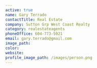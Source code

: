 ```yaml
---
active: true
name: Gary Terrado
contactTitle: Real Estate
company: Sutton Grp West Coast Realty
category: realestateagents
phoneOffice: 604-773-5021
email: gary.terrado@gmail.com
image_path:
color:
website:
profile_image_path: /images/person.png
---
```



